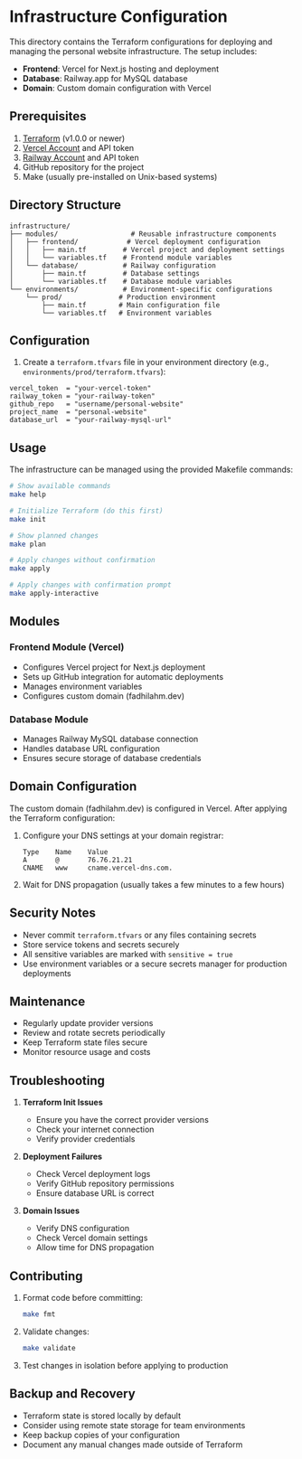 # Infrastructure Configuration

This directory contains the Terraform configurations for deploying and managing the personal website infrastructure. The setup includes:

- **Frontend**: Vercel for Next.js hosting and deployment
- **Database**: Railway.app for MySQL database
- **Domain**: Custom domain configuration with Vercel

## Prerequisites

1. [Terraform](https://www.terraform.io/downloads.html) (v1.0.0 or newer)
2. [Vercel Account](https://vercel.com) and API token
3. [Railway Account](https://railway.app) and API token
4. GitHub repository for the project
5. Make (usually pre-installed on Unix-based systems)

## Directory Structure

```tree
infrastructure/
├── modules/                  # Reusable infrastructure components
│   ├── frontend/            # Vercel deployment configuration
│   │   ├── main.tf         # Vercel project and deployment settings
│   │   └── variables.tf    # Frontend module variables
│   └── database/           # Railway configuration
│       ├── main.tf         # Database settings
│       └── variables.tf    # Database module variables
└── environments/           # Environment-specific configurations
    └── prod/              # Production environment
        ├── main.tf        # Main configuration file
        └── variables.tf   # Environment variables
```

## Configuration

1. Create a `terraform.tfvars` file in your environment directory (e.g., `environments/prod/terraform.tfvars`):

```hcl
vercel_token  = "your-vercel-token"
railway_token = "your-railway-token"
github_repo   = "username/personal-website"
project_name  = "personal-website"
database_url  = "your-railway-mysql-url"
```

## Usage

The infrastructure can be managed using the provided Makefile commands:

```bash
# Show available commands
make help

# Initialize Terraform (do this first)
make init

# Show planned changes
make plan

# Apply changes without confirmation
make apply

# Apply changes with confirmation prompt
make apply-interactive
```

## Modules

### Frontend Module (Vercel)

- Configures Vercel project for Next.js deployment
- Sets up GitHub integration for automatic deployments
- Manages environment variables
- Configures custom domain (fadhilahm.dev)

### Database Module

- Manages Railway MySQL database connection
- Handles database URL configuration
- Ensures secure storage of database credentials

## Domain Configuration

The custom domain (fadhilahm.dev) is configured in Vercel. After applying the Terraform configuration:

1. Configure your DNS settings at your domain registrar:

   ```dns
   Type    Name    Value
   A       @       76.76.21.21
   CNAME   www     cname.vercel-dns.com.
   ```

2. Wait for DNS propagation (usually takes a few minutes to a few hours)

## Security Notes

- Never commit `terraform.tfvars` or any files containing secrets
- Store service tokens and secrets securely
- All sensitive variables are marked with `sensitive = true`
- Use environment variables or a secure secrets manager for production deployments

## Maintenance

- Regularly update provider versions
- Review and rotate secrets periodically
- Keep Terraform state files secure
- Monitor resource usage and costs

## Troubleshooting

1. **Terraform Init Issues**

   - Ensure you have the correct provider versions
   - Check your internet connection
   - Verify provider credentials

2. **Deployment Failures**

   - Check Vercel deployment logs
   - Verify GitHub repository permissions
   - Ensure database URL is correct

3. **Domain Issues**
   - Verify DNS configuration
   - Check Vercel domain settings
   - Allow time for DNS propagation

## Contributing

1. Format code before committing:

   ```bash
   make fmt
   ```

2. Validate changes:

   ```bash
   make validate
   ```

3. Test changes in isolation before applying to production

## Backup and Recovery

- Terraform state is stored locally by default
- Consider using remote state storage for team environments
- Keep backup copies of your configuration
- Document any manual changes made outside of Terraform
